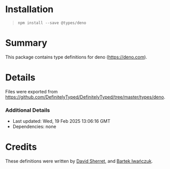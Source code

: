 # Installation
> `npm install --save @types/deno`

# Summary
This package contains type definitions for deno (https://deno.com).

# Details
Files were exported from https://github.com/DefinitelyTyped/DefinitelyTyped/tree/master/types/deno.

### Additional Details
 * Last updated: Wed, 19 Feb 2025 13:06:16 GMT
 * Dependencies: none

# Credits
These definitions were written by [David Sherret](https://github.com/dsherret), and [Bartek Iwańczuk](https://github.com/bartlomieju).

